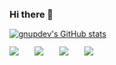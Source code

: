 ### Hi there 👋

[![gnupdev's GitHub stats](https://github-readme-stats.vercel.app/api?username=gnupdev&count_private=true&show_icons=true&theme=)](https://github.com/anuraghazra/github-readme-stats)



<img src="https://img.shields.io/badge/C-A8B9CC?style=flat-square&logo=C&logoColor=white"/></a>　　<img src="https://img.shields.io/badge/C++-00599C?style=flat-square&logo=C%2B%2B&logoColor=white"/></a>　　<img src="https://img.shields.io/badge/Python-3766AB?style=flat-square&logo=Python&logoColor=white"/></a>　　<img src="https://img.shields.io/badge/JavaScript-F7DF1E?style=flat-square&logo=JavaScript&logoColor=white"/></a>




















<!--
**gnupdev/gnupdev** is a ✨ _special_ ✨ repository because its `README.md` (this file) appears on your GitHub profile.

Here are some ideas to get you started:

- 🔭 I’m currently working on ...
- 🌱 I’m currently learning ...
- 👯 I’m looking to collaborate on ...
- 🤔 I’m looking for help with ...
- 💬 Ask me about ...
- 📫 How to reach me: ...
- 😄 Pronouns: ...
- ⚡ Fun fact: ...
-->
